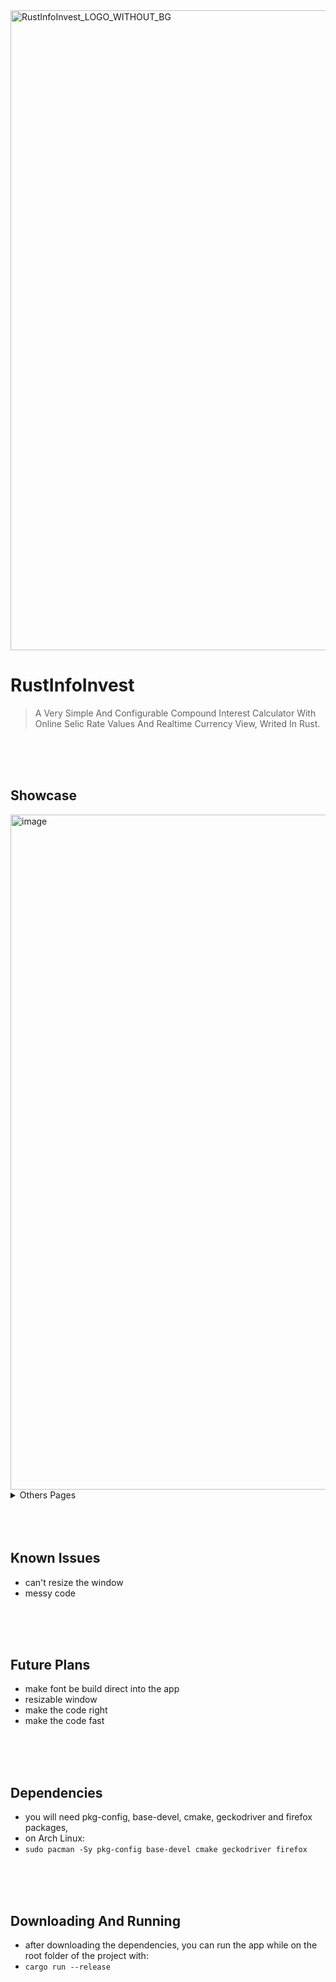 <img align="center" width="1024" height="1024" alt="RustInfoInvest_LOGO_WITHOUT_BG" src="https://github.com/user-attachments/assets/824c3bcd-fb24-4494-a849-9668ff6919c9" />

# RustInfoInvest
> A Very Simple And Configurable Compound Interest Calculator With Online Selic Rate Values And Realtime Currency View, Writed In Rust. 

<br/>
<br/>
<br/>

## **Showcase**
<img width="1920" height="1080" alt="image" src="https://github.com/user-attachments/assets/40825d0d-c4be-461c-8f21-4e5168540b8c" />
<details> <summary>Others Pages</summary>

  
- Realtime Currency Page
<img width="1920" height="1080" alt="image" src="https://github.com/user-attachments/assets/cdc837dc-6566-4ad2-a81c-cc36c9c4bf3e" />


- Investment Wallet Page
<img width="1920" height="1080" alt="image" src="https://github.com/user-attachments/assets/426737c6-ef7a-45d8-a563-4b040589b169" />


- Selic Historic Page
<img width="1920" height="1080" alt="image" src="https://github.com/user-attachments/assets/e271d895-0ac6-41a2-8720-feb6eca3634f" />
</details>

<br/>
<br/>
<br/>

## **Known Issues**
- can't resize the window
- messy code

<br/>
<br/>
<br/>

## **Future Plans**
- make font be build direct into the app
- resizable window
- make the code right
- make the code fast

<br/>
<br/>
<br/>

## **Dependencies**
- you will need pkg-config, base-devel, cmake, geckodriver and firefox packages,
- on Arch Linux: 
- ```sudo pacman -Sy pkg-config base-devel cmake geckodriver firefox```

<br/>
<br/>
<br/>

## **Downloading And Running**
- after downloading the dependencies, you can run the app while on the root folder of the project with:
- ```cargo run --release```

